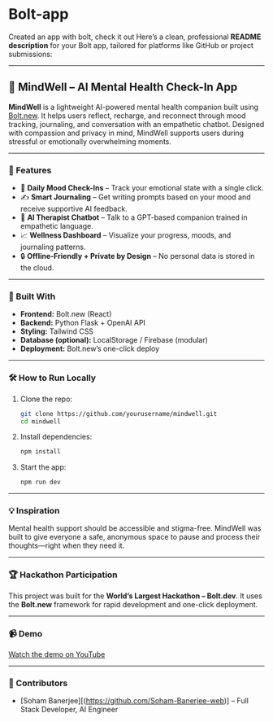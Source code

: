 # Bolt-app
Created an app with bolt, check it out
Here’s a clean, professional **README description** for your Bolt app, tailored for platforms like GitHub or project submissions:

---

## 🧠 MindWell – AI Mental Health Check-In App

**MindWell** is a lightweight AI-powered mental health companion built using [Bolt.new](https://bolt.new). It helps users reflect, recharge, and reconnect through mood tracking, journaling, and conversation with an empathetic chatbot. Designed with compassion and privacy in mind, MindWell supports users during stressful or emotionally overwhelming moments.

---

### 🌟 Features

* 🧘 **Daily Mood Check-Ins** – Track your emotional state with a single click.
* ✍️ **Smart Journaling** – Get writing prompts based on your mood and receive supportive AI feedback.
* 💬 **AI Therapist Chatbot** – Talk to a GPT-based companion trained in empathetic language.
* 📈 **Wellness Dashboard** – Visualize your progress, moods, and journaling patterns.
* 🔒 **Offline-Friendly + Private by Design** – No personal data is stored in the cloud.

---

### 🚀 Built With

* **Frontend:** Bolt.new (React)
* **Backend:** Python Flask + OpenAI API
* **Styling:** Tailwind CSS
* **Database (optional):** LocalStorage / Firebase (modular)
* **Deployment:** Bolt.new’s one-click deploy

---

### 🛠 How to Run Locally

1. Clone the repo:

   ```bash
   git clone https://github.com/yourusername/mindwell.git
   cd mindwell
   ```
2. Install dependencies:

   ```bash
   npm install
   ```
3. Start the app:

   ```bash
   npm run dev
   ```

---

### 💡 Inspiration

Mental health support should be accessible and stigma-free. MindWell was built to give everyone a safe, anonymous space to pause and process their thoughts—right when they need it.

---

### 🏆 Hackathon Participation

This project was built for the **World’s Largest Hackathon – Bolt.dev**. It uses the **Bolt.new** framework for rapid development and one-click deployment.

---

### 📹 Demo

[Watch the demo on YouTube](https://youtu.be/PVqTYAQRa14?si=PRuBCXwJuUJxSWwS)

---

### 👏 Contributors

* [Soham Banerjee][(https://github.com/Soham-Banerjee-web)] – Full Stack Developer, AI Engineer





